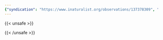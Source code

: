 ```yaml
---
{"syndication": "https://www.inaturalist.org/observations/137378309", "date": "2022-10-02T14:13:19-04:00", "taxon": {"name": "Ginkgo biloba", "common_name": "ginkgo"}, "quality_grade": "casual", "identifications_most_agree": true, "species_guess": "\u0413\u0438\u043d\u043a\u0433\u043e \u0434\u0432\u0443\u043b\u043e\u043f\u0430\u0441\u0442\u043d\u044b\u0439", "identifications_most_disagree": false, "captive": true, "project_ids": [153206], "community_taxon_id": 64350, "geojson": {"type": "Point", "coordinates": [-75.2458855556, 43.0825205556]}, "owners_identification_from_vision": false, "identifications_count": 2, "obscured": false, "num_identification_agreements": 2, "num_identification_disagreements": 0, "place_guess": "Utica, NY 13501, USA", "photos": [{"id": 234620591, "license_code": "cc-by-nc", "original_dimensions": {"width": 1536, "height": 2048}, "url": "https://inaturalist-open-data.s3.amazonaws.com/photos/234620591/square.jpeg", "attribution": "(c) Brandon Rozek, some rights reserved (CC BY-NC)", "flags": []}, {"id": 234620611, "license_code": "cc-by-nc", "original_dimensions": {"width": 1536, "height": 2048}, "url": "https://inaturalist-open-data.s3.amazonaws.com/photos/234620611/square.jpeg", "attribution": "(c) Brandon Rozek, some rights reserved (CC BY-NC)", "flags": []}, {"id": 234620634, "license_code": "cc-by-nc", "original_dimensions": {"width": 1536, "height": 2048}, "url": "https://inaturalist-open-data.s3.amazonaws.com/photos/234620634/square.jpeg", "attribution": "(c) Brandon Rozek, some rights reserved (CC BY-NC)", "flags": []}]}
---
```

{{< unsafe >}}

{{< /unsafe >}}
